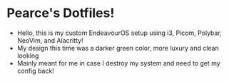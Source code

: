 # Pearce's Dotfiles!
- Hello, this is my custom EndeavourOS setup using i3, Picom, Polybar, NeoVim, and Alacritty!
- My design this time was a darker green color, more luxury and clean looking
- Mainly meant for me in case I destroy my system and need to get my config back!
